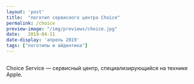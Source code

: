 ```yaml
---
layout: 'post'
title:  "логотип сервисного центра Choice"
permalink: /choice
preview-image: "/img/previews/choice.jpg"
date:   2019-04-11
date-display: 'апрель 2019'
tags: ["логотипы и айдентика"] 
---
```

<img src="https://i.imgur.com/phzuOOx.jpg" alt=""><br>
<p>Choice Service — сервисный центр, специализирующийся на технике Apple.</p>
